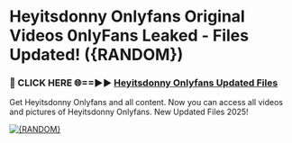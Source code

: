 # Heyitsdonny Onlyfans Original Videos 0nlyFans Leaked - Files Updated! ({RANDOM})

<h3>🔴 CLICK HERE 🌐==►► <a href="https://betterlinks.top/A2PfLJ" rel="nofollow">Heyitsdonny Onlyfans Updated Files</a></h3>

Get Heyitsdonny Onlyfans and all content. Now you can access all videos and pictures of Heyitsdonny Onlyfans. New Updated Files 2025!

[![{RANDOM}](https://i.imgur.com/ppqm5kG.gif)](https://betterlinks.top/A2PfLJ)
